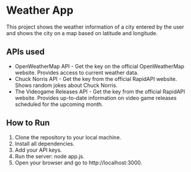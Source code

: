 # Weather App

This project shows the weather information of a city entered by the user and shows the city on a map based on latitude and longitude.
## APIs used

- OpenWeatherMap API - Get the key on the official OpenWeatherMap website. Provides access to current weather data.
- Chuck Norris API - Get the key from the official RapidAPI website. Shows random jokes about Chuck Norris.
- The Videogame Releases API - Get the key from the official RapidAPI website. Provides up-to-date information on video game releases scheduled for the upcoming month.

## How to Run

1. Clone the repository to your local machine.
2. Install all dependencies.
3. Add your API keys.
4. Run the server: node app.js.
5. Open your browser and go to http://localhost:3000.
